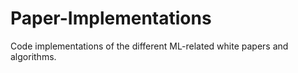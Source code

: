 # Paper-Implementations
Code implementations of the different ML-related white papers and algorithms.
